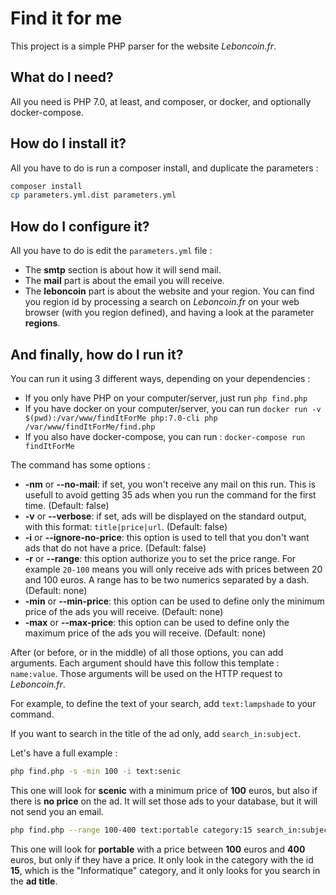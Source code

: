 # Find it for me

This project is a simple PHP parser for the website *Leboncoin.fr*.

## What do I need?

All you need is PHP 7.0, at least, and composer, or docker, and optionally docker-compose.

## How do I install it?

All you have to do is run a composer install, and duplicate the parameters :

```bash
composer install
cp parameters.yml.dist parameters.yml
```

## How do I configure it?

All you have to do is edit the `parameters.yml` file :

- The **smtp** section is about how it will send mail.
- The **mail** part is about the email you will receive.
- The **leboncoin** part is about the website and your region. You can find you region id by processing a search on
*Leboncoin.fr* on your web browser (with you region defined), and having a look at the parameter **regions**.

## And finally, how do I run it?

You can run it using 3 different ways, depending on your dependencies :
- If you only have PHP on your computer/server, just run `php find.php`
- If you have docker on your computer/server, you can run 
`docker run -v $(pwd):/var/www/findItForMe php:7.0-cli php /var/www/findItForMe/find.php`
- If you also have docker-compose, you can run : `docker-compose run findItForMe`

The command has some options :

- **-nm** or **--no-mail**: if set, you won't receive any mail on this run. This is usefull to avoid getting 35 ads when
you run the command for the first time. (Default: false)
- **-v** or **--verbose**: if set, ads will be displayed on the standard output, with this format:
`title|price|url`. (Default: false)
- **-i** or **--ignore-no-price**: this option is used to tell that you don't want ads that do not have a price.
(Default: false)
- **-r** or **--range**: this option authorize you to set the price range. For example `20-100` means you will only
receive ads with prices between 20 and 100 euros. A range has to be two numerics separated by a dash. (Default: none)
- **-min** or **--min-price**: this option can be used to define only the minimum price of the ads you will receive.
(Default: none)
- **-max** or **--max-price**: this option can be used to define only the maximum price of the ads you will receive.
(Default: none)

After (or before, or in the middle) of all those options, you can add arguments.
Each argument should have this follow this template : `name:value`.
Those arguments will be used on the HTTP request to *Leboncoin.fr*.

For example, to define the text of your search, add `text:lampshade` to your command.

If you want to search in the title of the ad only, add `search_in:subject`.

Let's have a full example :

```bash
php find.php -s -min 100 -i text:senic
```

This one will look for **scenic** with a minimum price of **100** euros, but also if there is **no price** on the ad.
It will set those ads to your database, but it will not send you an email.

```bash
php find.php --range 100-400 text:portable category:15 search_in:subject
```

This one will look for **portable** with a price between **100** euros and **400** euros, but only if they have a price.
It only look in the category with the id **15**, which is the "Informatique" category, and it only looks for you search
in the **ad title**.

